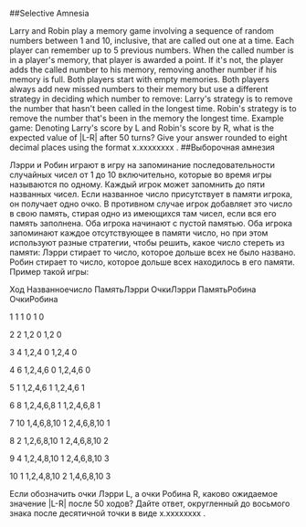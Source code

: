 ##Selective Amnesia

Larry and Robin play a memory game involving a sequence of random numbers between 1 and 10, inclusive, that are called out one at a time. Each player can remember up to 5 previous numbers. When the called number is in a player's memory, that player is awarded a point. If it's not, the player adds the called number to his memory, removing another number if his memory is full.
Both players start with empty memories. Both players always add new missed numbers to their memory but use a different strategy in deciding which number to remove:
Larry's strategy is to remove the number that hasn't been called in the longest time.
Robin's strategy is to remove the number that's been in the memory the longest time.
Example game:
Denoting Larry's score by L and Robin's score by R, what is the expected value of |L-R| after 50 turns? Give your answer rounded to eight decimal places using the format x.xxxxxxxx .
##Выборочная амнезия

Лэрри и Робин играют в игру на запоминание последовательности случайных чисел от 1 до 10 включительно, которые во время игры называются по одному. Каждый игрок может запомнить до пяти названных чисел. Если названное число присутствует в памяти игрока, он получает одно очко. В противном случае игрок добавляет это число в свою память, стирая одно из имеющихся там чисел, если вся его память заполнена.
Оба игрока начинают с пустой памятью. Оба игрока запоминают каждое отсутствующее в памяти число, но при этом используют разные стратегии, чтобы решить, какое число стереть из памяти: 
Лэрри стирает то число, которое дольше всех не было названо. 
Робин стирает то число, которое дольше всех находилось в его памяти.
Пример такой игры:


Ход
Названноечисло
ПамятьЛэрри
ОчкиЛэрри
ПамятьРобина
ОчкиРобина


1
1
1
0
1
0


2
2
1,2
0
1,2
0


3
4
1,2,4
0
1,2,4
0


4
6
1,2,4,6
0
1,2,4,6
0


5
1
1,2,4,6
1
1,2,4,6
1


6
8
1,2,4,6,8
1
1,2,4,6,8
1


7
10
1,4,6,8,10
1
2,4,6,8,10
1


8
2
1,2,6,8,10
1
2,4,6,8,10
2


9
4
1,2,4,8,10
1
2,4,6,8,10
3


10
1
1,2,4,8,10
2
1,4,6,8,10
3

Если обозначить очки Лэрри L, а очки Робина R, каково ожидаемое значение |L-R| после 50 ходов? Дайте ответ, округленный до восьмого знака после десятичной точки в виде x.xxxxxxxx .
